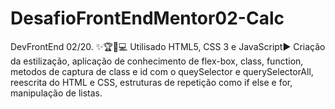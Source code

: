 # DesafioFrontEndMentor02-Calc
DevFrontEnd 02/20. ✨🏆🏃💻 Utilisado HTML5, CSS 3 e JavaScript▶️ </b> Criação da estilização, aplicação de conhecimento de flex-box, class, function, metodos de captura de class e id com o queySelector e querySelectorAll, reescrita do HTML e CSS, estruturas de repetição como if else e for, manipulação de listas.

